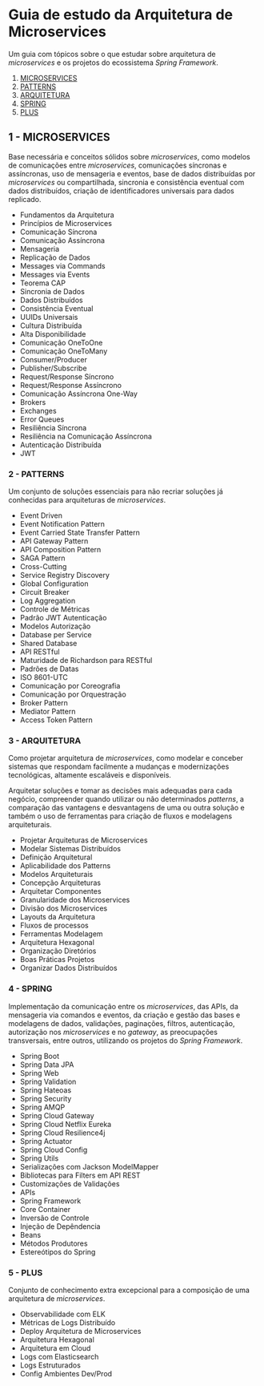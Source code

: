 # Guia de estudo da Arquitetura de Microservices

Um guia com tópicos sobre o que estudar sobre arquitetura de *microservices* e os projetos do ecossistema *Spring Framework*.

1. [MICROSERVICES](#1-microservices)
2. [PATTERNS](#2-patterns)
3. [ARQUITETURA](#3-arquitetura)
4. [SPRING](#4-spring)
5. [PLUS](#5-plus)


## 1 - MICROSERVICES

Base necessária e conceitos sólidos sobre *microservices*, como modelos de comunicações entre *microservices*, comunicações síncronas e assíncronas, uso de mensageria e eventos, base de dados distribuídas por *microservices* ou compartilhada, sincronia e consistência eventual com dados distribuídos, criação de identificadores universais para dados replicado.

- Fundamentos da Arquitetura
- Princípios de Microservices
- Comunicação Síncrona
- Comunicação Assíncrona
- Mensageria
- Replicação de Dados
- Messages via Commands
- Messages via Events
- Teorema CAP
- Sincronia de Dados
- Dados Distribuídos
- Consistência Eventual
- UUIDs Universais
- Cultura Distribuída
- ‍Alta Disponibilidade
- Comunicação OneToOne
- ‍Comunicação OneToMany
- Consumer/Producer
- Publisher/Subscribe
- Request/Response Síncrono
- Request/Response Assíncrono
- Comunicação Assíncrona One-Way
- Brokers
- Exchanges
- Error Queues
- Resiliência Síncrona
- Resiliência na Comunicação Assíncrona
- Autenticação Distribuída
- JWT


### 2 - PATTERNS

Um conjunto de soluções essenciais para não recriar soluções já conhecidas para arquiteturas de *microservices*.

- Event Driven
- Event Notification Pattern
- Event Carried State Transfer Pattern
- API Gateway Pattern
- API Composition Pattern
- SAGA Pattern
- Cross-Cutting
- Service Registry Discovery
- Global Configuration
- Circuit Breaker
- Log Aggregation
- Controle de Métricas
- Padrão JWT Autenticação
- Modelos Autorização
- Database per Service
- Shared Database
- API RESTful
- Maturidade de Richardson para RESTful
- Padrões de Datas
- ISO 8601-UTC
- Comunicação por Coreografia
- Comunicação por Orquestração
- Broker Pattern
- Mediator Pattern
- Access Token Pattern


### 3 - ARQUITETURA

Como projetar arquitetura de *microservices*, como modelar e conceber sistemas que respondam facilmente a mudanças e modernizações tecnológicas, altamente escaláveis e disponíveis.

Arquitetar soluções e tomar as decisões mais adequadas para cada negócio, compreender quando utilizar ou não determinados *patterns*, a comparação das vantagens e desvantagens de uma ou outra solução e também o uso de ferramentas para criação de fluxos e modelagens arquiteturais.

- Projetar Arquiteturas de Microservices
- Modelar Sistemas Distribuídos
- Definição Arquitetural
- Aplicabilidade dos Patterns
- Modelos Arquiteturais
- Concepção Arquiteturas
- Arquitetar Componentes
- Granularidade dos Microservices
- Divisão dos Microservices
- Layouts da Arquitetura
- Fluxos de processos
- Ferramentas Modelagem
- Arquitetura Hexagonal
- Organização Diretórios
- Boas Práticas Projetos
- Organizar Dados Distribuídos


### 4 - SPRING

Implementação da comunicação entre os *microservices*, das APIs, da mensageria via comandos e eventos, da criação e gestão das bases e modelagens de dados, validações, paginações, filtros, autenticação, autorização nos *microservices* e no *gateway*, as preocupações transversais, entre outros, utilizando os projetos do *Spring Framework*.

- Spring Boot
- Spring Data JPA
- Spring Web
- Spring Validation
- Spring Hateoas
- Spring Security
- Spring AMQP
- Spring Cloud Gateway
- Spring Cloud Netflix Eureka
- Spring Cloud Resilience4j
- Spring Actuator
- Spring Cloud Config
- Spring Utils
- Serializações com Jackson ModelMapper
- Bibliotecas para Filters em API REST
- Customizações de Validações
- APIs
- Spring Framework
- Core Container
- Inversão de Controle
- Injeção de Depêndencia
- Beans
- Métodos Produtores
- Estereótipos do Spring


### 5 - PLUS

Conjunto de conhecimento extra excepcional para a composição de uma arquitetura de *microservices*.

- Observabilidade com ELK
- Métricas de Logs Distribuído
- Deploy Arquitetura de Microservices
- Arquitetura Hexagonal
- Arquitetura em Cloud
- Logs com Elasticsearch
- Logs Estruturados
- Config Ambientes Dev/Prod
